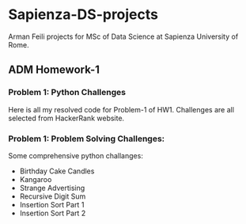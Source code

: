 # Sapienza-DS-projects
Arman Feili projects for MSc of Data Science at Sapienza University of Rome.

## ADM Homework-1

### Problem 1: Python Challenges

Here is all my resolved code for Problem-1 of HW1. Challenges are all selected from HackerRank website.

### Problem 1: Problem Solving Challenges:

Some comprehensive python challanges: 
- Birthday Cake Candles
- Kangaroo
- Strange Advertising
- Recursive Digit Sum
- Insertion Sort Part 1
- Insertion Sort Part 2